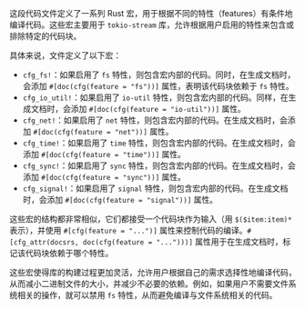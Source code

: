 这段代码文件定义了一系列 Rust 宏，用于根据不同的特性（features）有条件地编译代码。这些宏主要用于 `tokio-stream` 库，允许根据用户启用的特性来包含或排除特定的代码块。

具体来说，文件定义了以下宏：

*   `cfg_fs!`：如果启用了 `fs` 特性，则包含宏内部的代码。同时，在生成文档时，会添加 `#[doc(cfg(feature = "fs"))]` 属性，表明该代码块依赖于 `fs` 特性。
*   `cfg_io_util!`：如果启用了 `io-util` 特性，则包含宏内部的代码。同样，在生成文档时，会添加 `#[doc(cfg(feature = "io-util"))]` 属性。
*   `cfg_net!`：如果启用了 `net` 特性，则包含宏内部的代码。在生成文档时，会添加 `#[doc(cfg(feature = "net"))]` 属性。
*   `cfg_time!`：如果启用了 `time` 特性，则包含宏内部的代码。在生成文档时，会添加 `#[doc(cfg(feature = "time"))]` 属性。
*   `cfg_sync!`：如果启用了 `sync` 特性，则包含宏内部的代码。在生成文档时，会添加 `#[doc(cfg(feature = "sync"))]` 属性。
*   `cfg_signal!`：如果启用了 `signal` 特性，则包含宏内部的代码。在生成文档时，会添加 `#[doc(cfg(feature = "signal"))]` 属性。

这些宏的结构都非常相似，它们都接受一个代码块作为输入（用 `$($item:item)*` 表示），并使用 `#[cfg(feature = "...")]` 属性来控制代码的编译。`#[cfg_attr(docsrs, doc(cfg(feature = "...")))]` 属性用于在生成文档时，标记该代码块依赖于哪个特性。

这些宏使得库的构建过程更加灵活，允许用户根据自己的需求选择性地编译代码，从而减小二进制文件的大小，并减少不必要的依赖。例如，如果用户不需要文件系统相关的操作，就可以禁用 `fs` 特性，从而避免编译与文件系统相关的代码。
